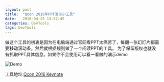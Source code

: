 ```yaml
---
layout: post
title:  "Qcon 2016年PPT演示小工具"
date:   2016-04-25 13:32:49
categories: DevTools
tags: DevTools
---
```


做这个工具的初衷是因为在电脑端通过官网看PPT太痛苦了，每翻一张幻灯片都需要移动滚动条。然后就根据规则做了一个阅读PPT的工具。
为了保留版权也就没有抓取PPT具体信息。如果你不会使用可以看一看做的演示demo

![Demo](http://7xtcs7.com2.z0.glb.clouddn.com/two.gif)

工具地址:[Qcon 2016 Keynote](/demo/qcon.html)
